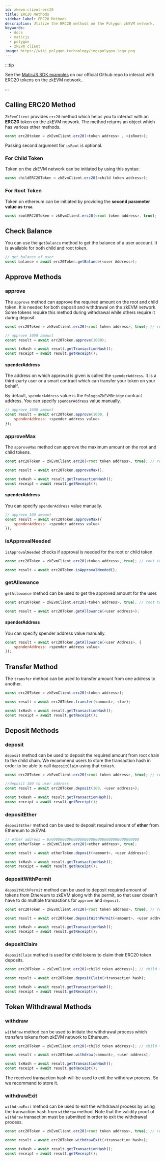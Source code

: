 ```yaml
---
id: zkevm-client-erc20
title: ERC20 Methods
sidebar_label: ERC20 Methods
description: Utilize the ERC20 methods on the Polygon zkEVM network.
keywords:
  - docs
  - maticjs
  - polygon
  - zkEvm client
image: https://wiki.polygon.technology/img/polygon-logo.png
---
```


:::tip

See the [<ins>MaticJS SDK examples</ins>](https://github.com/maticnetwork/matic.js/tree/master/examples/zkEvm/erc20) on our official Github repo to interact with ERC20 tokens on the zkEVM network..

:::

## Calling ERC20 Method

`ZkEvmClient` provides `erc20` method which helps you to interact with an **ERC20** token on the zkEVM network. The method returns an object which has various other methods.

```js
const erc20token = zkEvmClient.erc20(<token address> , <isRoot>);
```

Passing second argument for `isRoot` is optional.

### For Child Token

Token on the zkEVM network can be initiated by using this syntax:

```js
const childERC20Token = zkEvmClient.erc20(<child token address>);
```

### For Root Token

Token on ethereum can be initiated by providing the **second parameter value as `true`**.

```js
const rootERC20Token = zkEvmClient.erc20(<root token address>, true);
```

## Check Balance

You can use the `getBalance` method to get the balance of a user account. It is available for both child and root token.

```js
// get balance of user
const balance = await erc20Token.getBalance(<user Address>);
```

## Approve Methods

### approve

The `approve` method can approve the required amount on the root and child token. It is needed for both deposit and withdrawal on the zkEVM network. Some tokens require this method during withdrawal while others require it during deposit.

```js
const erc20Token = zkEvmClient.erc20(<root token address>, true); // root token

// approve 1000 amount
const result = await erc20Token.approve(1000);

const txHash = await result.getTransactionHash();
const receipt = await result.getReceipt();
```

#### spenderAddress

The address on which approval is given is called the `spenderAddress`. It is a third-party user or a smart contract which can transfer your token on your behalf.

By default, `spenderAddress` value is the `PolygonZkEVMBridge` contract address. You can specify `spenderAddress` value manually.

```js
// approve 1000 amount
const result = await erc20Token.approve(1000, {
    spenderAddress: <spender address value>
});
```

### approveMax

The `approveMax` method can approve the maximum amount on the root and child tokens.

```js
const erc20Token = zkEvmClient.erc20(<root token address>, true); // root token

const result = await erc20Token.approveMax();

const txHash = await result.getTransactionHash();
const receipt = await result.getReceipt();
```

#### spenderAddress

You can specify `spenderAddress` value manually.

```js
// approve 100 amount
const result = await erc20Token.approveMax({
    spenderAddress: <spender address value>
});
```

### isApprovalNeeded

`isApprovalNeeded` checks if approval is needed for the root or child token.

```js
const erc20Token = zkEvmClient.erc20(<token address>, true); // root token

const result = await erc20Token.isApprovalNeeded();
```

### getAllowance

`getAllowance` method can be used to get the approved amount for the user.

```js
const erc20Token = zkEvmClient.erc20(<token address>, true); // root token

const result = await erc20Token.getAllowance(<user address>);
```

#### spenderAddress

You can specify spender address value manually.

```js
const result = await erc20Token.getAllowance(<user Address>, {
    spenderAddress: <spender address value>
});
```

## Transfer Method

The `transfer` method can be used to transfer amount from one address to another.

```js
const erc20Token = zkEvmClient.erc20(<token address>);

const result = await erc20Token.transfer(<amount>, <to>);

const txHash = await result.getTransactionHash();
const receipt = await result.getReceipt();
```

## Deposit Methods

### deposit

`deposit` method can be used to deposit the required amount from root chain to the child chain. We recommend users to store the transaction hash in order to be able to call `depositClaim` using that `txHash`.

```js
const erc20Token = zkEvmClient.erc20(<root token address>, true); // root token

//deposit 100 to user address
const result = await erc20Token.deposit(100, <user address>);

const txHash = await result.getTransactionHash();
const receipt = await result.getReceipt();
```

### depositEther

`depositEther` method can be used to deposit required amount of **ether** from Ethereum to zkEVM.

```js
// ether address = 0x0000000000000000000000000000000000000000
const etherToken = zkEvmClient.erc20(<ether address>, true);

const result = await etherToken.deposit(<amount>, <user Address>);

const txHash = await result.getTransactionHash();
const receipt = await result.getReceipt();
```

### depositWithPermit

`depositWithPermit` method can be used to deposit required amount of tokens from Ethereum to zkEVM along with the permit, so that user doesn't have to do multiple transactions for `approve` and `deposit`.

```js
const erc20Token = zkEvmClient.erc20(<root token address>, true); // root token

const result = await erc20Token.depositWithPermit(<amount>, <user address>);

const txHash = await result.getTransactionHash();
const receipt = await result.getReceipt();
```

### depositClaim

`depositClaim` method is used for child tokens to claim their ERC20 token deposits.

```js
const erc20Token = zkEvmClient.erc20(<child token address>); // child token

const result = await erc20Token.depositClaim(<transaction hash);

const txHash = await result.getTransactionHash();
const receipt = await result.getReceipt();
```

## Token Withdrawal Methods

### withdraw

`withdraw` method can be used to initiate the withdrawal process which transfers tokens from zkEVM network to Ethereum.

```js
const erc20Token = zkEvmClient.erc20(<child token address>); // child token

const result = await erc20Token.withdraw(<amount>, <user address);

const txHash = await result.getTransactionHash();
const receipt = await result.getReceipt();
```

The received transaction hash will be used to exit the withdraw process. So we recommend to store it.

### withdrawExit

`withdrawExit` method can be used to exit the withdrawal process by using the transaction hash from `withdraw` method. Note that the validity proof of `withdraw` transaction must be submitted in order to exit the withdrawal process.

```js
const erc20Token = zkEvmClient.erc20(<root token address>, true); // root token

const result = await erc20Token.withdrawExit(<transaction hash>);

const txHash = await result.getTransactionHash();
const receipt = await result.getReceipt();
```
